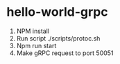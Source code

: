 # hello-world-grpc

1. NPM install 
2. Run script ./scripts/protoc.sh
3. Npm run start
4. Make gRPC request to port 50051
